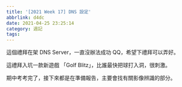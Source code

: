 ```yaml
---
title: '[2021 Week 17] DNS 設定'
abbrlink: d4dc
date: 2021-04-25 23:25:14
category: 週記
tags:
---
```

這個禮拜在架 DNS Server，一直沒辦法成功 QQ，希望下禮拜可以弄好。
<!-- more -->
這禮拜入坑一款新遊戲 「Golf Blitz」，比誰最快把球打入洞，很刺激。

期中考考完了，接下來都是在準備報告，主要會找有關影像辨識的部分。